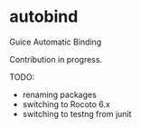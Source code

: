 autobind
========

Guice Automatic Binding

Contribution in progress. 

TODO:
- renaming packages
- switching to Rocoto 6.x
- switching to testng from junit